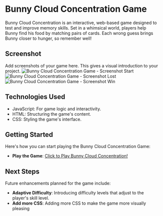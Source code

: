 # Bunny Cloud Concentration Game
Bunny Cloud Concentration is an interactive, web-based game designed to test and improve memory skills. Set in a whimsical world, players help Bunny find his food by matching pairs of cards. Each wrong guess brings Bunny closer to hunger, so remember well!

## Screenshot
Add screenshots of your game here. This gives a visual introduction to your project.
![Bunny Cloud Concentration Game - Screenshot Start](https://i.imgur.com/g0Dmj4e.png)
![Bunny Cloud Concentration Game - Screenshot Lost](https://i.imgur.com/Iw8p249.png)
![Bunny Cloud Concentration Game - Screenshot Win](https://i.imgur.com/HGtugQ0.png)

## Technologies Used
- JavaScript: For game logic and interactivity.
- HTML: Structuring the game's content.
- CSS: Styling the game's interface.

## Getting Started
Here's how you can start playing the Bunny Cloud Concentration Game:

- **Play the Game**: [Click to Play Bunny Cloud Concentration!](https://1nfrarouge.github.io/Concentration-Game/)

## Next Steps
Future enhancements planned for the game include:

- **Adaptive Difficulty**: Introducing difficulty levels that adjust to the player's skill level.
- **Add more CSS**: Adding more CSS to make the game more visually pleasing


